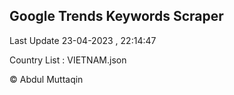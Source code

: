 

## Google Trends Keywords Scraper 
 
Last Update 23-04-2023 , 22:14:47

Country List :
VIETNAM.json



© Abdul Muttaqin 
